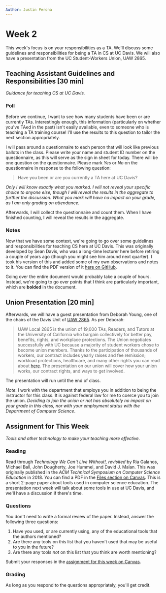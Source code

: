```yaml
---
Author: Justin Perona
---
```


# Week 2

This week's focus is on your responsibilities as a TA.
We'll discuss some guidelines and responsibilities for being a TA in CS at UC Davis.
We will also have a presentation from the UC Student-Workers Union, UAW 2865.

## Teaching Assistant Guidelines and Responsibilities [30 min]

*Guidance for teaching CS at UC Davis.*

### Poll

Before we continue, I want to see how many students have been or are currently TAs.
Interestingly enough, this information (particularly on whether you've TAed in the past) isn't easily available, even to someone who is teaching a TA training course!
I'll use the results to this question to tailor the next section appropriately.

I will pass around a questionnaire to each person that will look like previous ballots in the class.
Please write your name and student ID number on the questionnaire, as this will serve as the sign in sheet for today.
There will be one question on the questionnaire.
Please mark *Yes* or *No* on the questionnaire in response to the following question:

> Have you been or are you currently a TA here at UC Davis?

*Only I will know exactly what you marked.
I will not reveal your specific choice to anyone else, though I will reveal the results in the aggregate to further the discussion.
What you mark will have no impact on your grade, as I am only grading on attendance.*

Afterwards, I will collect the questionnaire and count them.
When I have finished counting, I will reveal the results in the aggregate.

### Notes

Now that we have some context, we're going to go over some guidelines and responsibilities for teaching CS here at UC Davis.
This was originally developed by Sean Davis, who was a long-time lecturer here before retiring a couple of years ago (though you might see him around next quarter).
I took his version of this and added some of my own observations and notes to it.
You can find the PDF version of it [here on GitHub](../notes/teaching-guidelines-responsibilities.pdf).

Going over the entire document would probably take a couple of hours.
Instead, we're going to go over points that I think are particularly important, which are **bolded** in the document.

## Union Presentation [20 min]

Afterwards, we will have a guest presentation from Deborah Young, one of the chairs of the Davis Unit of [UAW 2865](https://uaw2865.org/).
As per Deborah:

> UAW Local 2865 is the union of 19,000 TAs, Readers, and Tutors at the University of California who bargain collectively for better pay, benefits, rights, and workplace protections.
> The Union negotiates successfully with UC because a majority of student workers chose to become union members.
> Thanks to the participation of thousands of workers, our contract includes yearly raises and fee remission; workload protections, healthcare, and many other rights you can read about [here](http://uaw2865.org/know-your-rights/contract-highlights/).
> The presentation on our union will cover how your union works, our contract rights, and ways to get involved.

The presentation will run until the end of class.

*Note*: I work with the department that employs you in addition to being the instructor for this class.
It is against federal law for me to coerce you to join the union.
*Deciding to join the union or not has absolutely no impact on your grade in this class, nor with your employment status with the Department of Computer Science*.

## Assignment for This Week

*Tools and other technology to make your teaching more effective.*

### Reading

Read through *Technology We Can't Live Without!, revisited* by Ria Galanos, Michael Ball, John Dougherty, Joe Hummel, and David J. Malan.
This was originally published in the *ACM Technical Symposium on Computer Science Education* in 2018.
You can find a PDF in the [Files section on Canvas](https://canvas.ucdavis.edu/files/6661077/download?download_frd=1).
This is a short 2-page paper about tools used in computer science education.
The presentation next week will talk about some tools in use at UC Davis, and we'll have a discussion if there's time.

### Questions

You don't need to write a formal review of the paper.
Instead, answer the following three questions:

1. Have you used, or are currently using, any of the educational tools that the authors mentioned?
2. Are there any tools on this list that you haven't used that may be useful to you in the future?
3. Are there any tools *not* on this list that you think are worth mentioning?

Submit your responses in the [assignment for this week on Canvas](https://canvas.ucdavis.edu/courses/356010/assignments/310492).

### Grading

As long as you respond to the questions appropriately, you'll get credit.
